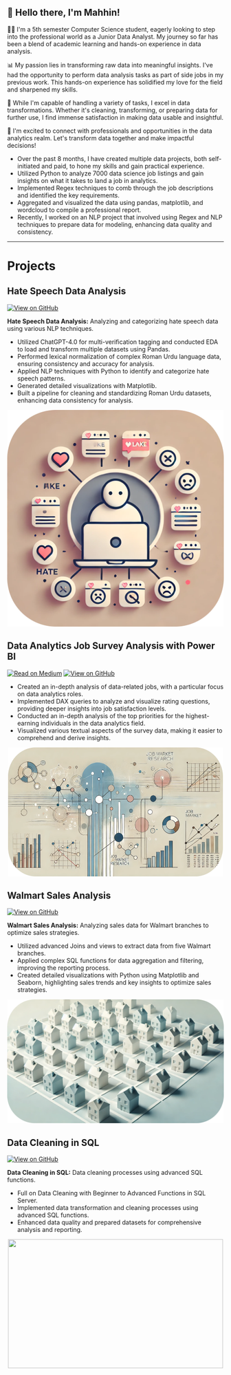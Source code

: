 ## 👋 Hello there, I'm Mahhin!

👨‍💻 I'm a 5th semester Computer Science student, eagerly looking to step into the professional world as a Junior Data Analyst. My journey so far has been a blend of academic learning and hands-on experience in data analysis.

📊 My passion lies in transforming raw data into meaningful insights. I've had the opportunity to perform data analysis tasks as part of side jobs in my previous work. This hands-on experience has solidified my love for the field and sharpened my skills.

🔄 While I'm capable of handling a variety of tasks, I excel in data transformations. Whether it's cleaning, transforming, or preparing data for further use, I find immense satisfaction in making data usable and insightful.

🌟 I'm excited to connect with professionals and opportunities in the data analytics realm. Let's transform data together and make impactful decisions!



- Over the past 8 months, I have created multiple data projects, both self-initiated and paid, to hone my skills and gain practical experience.
- Utilized Python to analyze 7000 data science job listings and gain insights on what it takes to land a job in analytics.
- Implemented Regex techniques to comb through the job descriptions and identified the key requirements.
- Aggregated and visualized the data using pandas, matplotlib, and wordcloud to compile a professional report.
- Recently, I worked on an NLP project that involved using Regex and NLP techniques to prepare data for modeling, enhancing data quality and consistency.

--- 
# Projects

## Hate Speech Data Analysis

[![View on GitHub](https://img.shields.io/badge/GitHub-View_on_GitHub-blue?logo=GitHub)](https://github.com/mahhin1010/hate-speech-analysis)

**Hate Speech Data Analysis:** Analyzing and categorizing hate speech data using various NLP techniques.
- Utilized ChatGPT-4.0 for multi-verification tagging and conducted EDA to load and transform multiple datasets using Pandas.
- Performed lexical normalization of complex Roman Urdu language data, ensuring consistency and accuracy for analysis.
- Applied NLP techniques with Python to identify and categorize hate speech patterns.
- Generated detailed visualizations with Matplotlib.
- Built a pipeline for cleaning and standardizing Roman Urdu datasets, enhancing data consistency for analysis.

<div style="text-align: center;">
  <img src="images\MinimalHate.png" style="margin: 0 auto;" />
</div>


## Data Analytics Job Survey Analysis with Power BI

[![Read on Medium](https://img.shields.io/badge/Read%20on-Medium-1DA1F2?logo=medium)](https://medium.com/@mahhinshahzad/data-analytics-job-survey-analysis-with-power-bi-dc7fbd7cf1a4)
[![View on GitHub](https://img.shields.io/badge/GitHub-View_on_GitHub-blue?logo=GitHub)](https://github.com/Mahhin1010/Data-Analytics-Job-Survey-Analysis)

- Created an in-depth analysis of data-related jobs, with a particular focus on data analytics roles.
- Implemented DAX queries to analyze and visualize rating questions, providing deeper insights into job satisfaction levels.
- Conducted an in-depth analysis of the top priorities for the highest-earning individuals in the data analytics field.
- Visualized various textual aspects of the survey data, making it easier to comprehend and derive insights.

<div style="text-align: center;">
  <img src="images\jobmarket.png" style="margin: 0 auto; width: 500px; height: 300px;" />
</div>

## Walmart Sales Analysis

[![View on GitHub](https://img.shields.io/badge/GitHub-View_on_GitHub-blue?logo=GitHub)](https://github.com/mahhin1010/walmart-sales-analysis)

**Walmart Sales Analysis:** Analyzing sales data for Walmart branches to optimize sales strategies.
- Utilized advanced Joins and views to extract data from five Walmart branches.
- Applied complex SQL functions for data aggregation and filtering, improving the reporting process.
- Created detailed visualizations with Python using Matplotlib and Seaborn, highlighting sales trends and key insights to optimize sales strategies.

<center><img src="images\HousingSchememinmal.png"/></center>
</div>


## Data Cleaning in SQL

[![View on GitHub](https://img.shields.io/badge/GitHub-View_on_GitHub-blue?logo=GitHub)](https://github.com/mahhin1010/data-cleaning-sql)

**Data Cleaning in SQL:** Data cleaning processes using advanced SQL functions.
- Full on Data Cleaning with Beginner to Advanced Functions in SQL Server.
- Implemented data transformation and cleaning processes using advanced SQL functions.
- Enhanced data quality and prepared datasets for comprehensive analysis and reporting.

<div style="text-align: center;">
  <img src="images\BERT-classification.png" style="margin: 0 auto; width: 500px; height: 300px;" />
</div>
